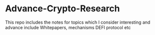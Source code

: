# Advance-Crypto-Research
This repo includes the notes for topics which I consider interesting and advance include Whitepapers, mechanisms DEFI protocol etc 
